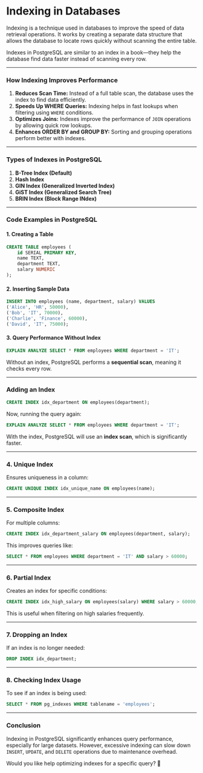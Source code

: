 # **Indexing in Databases**

Indexing is a technique used in databases to improve the speed of data retrieval operations. It works by creating a separate data structure that allows the database to locate rows quickly without scanning the entire table.

Indexes in PostgreSQL are similar to an index in a book—they help the database find data faster instead of scanning every row.

---

### **How Indexing Improves Performance**

1. **Reduces Scan Time:** Instead of a full table scan, the database uses the index to find data efficiently.
2. **Speeds Up WHERE Queries:** Indexing helps in fast lookups when filtering using `WHERE` conditions.
3. **Optimizes Joins:** Indexes improve the performance of `JOIN` operations by allowing quick row lookups.
4. **Enhances ORDER BY and GROUP BY:** Sorting and grouping operations perform better with indexes.

---

### **Types of Indexes in PostgreSQL**

1. **B-Tree Index (Default)**
2. **Hash Index**
3. **GIN Index (Generalized Inverted Index)**
4. **GiST Index (Generalized Search Tree)**
5. **BRIN Index (Block Range INdex)**

---

### **Code Examples in PostgreSQL**

#### **1. Creating a Table**

```sql
CREATE TABLE employees (
    id SERIAL PRIMARY KEY,
    name TEXT,
    department TEXT,
    salary NUMERIC
);
```

#### **2. Inserting Sample Data**

```sql
INSERT INTO employees (name, department, salary) VALUES
('Alice', 'HR', 50000),
('Bob', 'IT', 70000),
('Charlie', 'Finance', 60000),
('David', 'IT', 75000);
```

#### **3. Query Performance Without Index**

```sql
EXPLAIN ANALYZE SELECT * FROM employees WHERE department = 'IT';
```

Without an index, PostgreSQL performs a **sequential scan**, meaning it checks every row.

---

### **Adding an Index**

```sql
CREATE INDEX idx_department ON employees(department);
```

Now, running the query again:

```sql
EXPLAIN ANALYZE SELECT * FROM employees WHERE department = 'IT';
```

With the index, PostgreSQL will use an **index scan**, which is significantly faster.

---

### **4. Unique Index**

Ensures uniqueness in a column:

```sql
CREATE UNIQUE INDEX idx_unique_name ON employees(name);
```

---

### **5. Composite Index**

For multiple columns:

```sql
CREATE INDEX idx_department_salary ON employees(department, salary);
```

This improves queries like:

```sql
SELECT * FROM employees WHERE department = 'IT' AND salary > 60000;
```

---

### **6. Partial Index**

Creates an index for specific conditions:

```sql
CREATE INDEX idx_high_salary ON employees(salary) WHERE salary > 60000;
```

This is useful when filtering on high salaries frequently.

---

### **7. Dropping an Index**

If an index is no longer needed:

```sql
DROP INDEX idx_department;
```

---

### **8. Checking Index Usage**

To see if an index is being used:

```sql
SELECT * FROM pg_indexes WHERE tablename = 'employees';
```

---

### **Conclusion**

Indexing in PostgreSQL significantly enhances query performance, especially for large datasets. However, excessive indexing can slow down `INSERT`, `UPDATE`, and `DELETE` operations due to maintenance overhead.

Would you like help optimizing indexes for a specific query? 🚀
